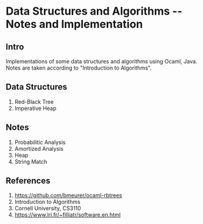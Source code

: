 # Data Structures and Algorithms -- Notes and Implementation
## Intro
Implementations of some data structures and algorithms using Ocaml, Java. Notes are taken according to "Introduction to Algorithms".

## Data Structures
1. Red-Black Tree
2. Imperative Heap

## Notes
1. Probabilitic Analysis
2. Amortized Analysis
3. Heap
4. String Match


## References
1. https://github.com/bmeurer/ocaml-rbtrees
2. Introduction to Algorithms
3. Cornell University, CS3110
4. https://www.lri.fr/~filliatr/software.en.html
